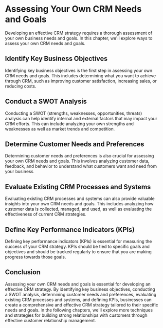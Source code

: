 # Assessing Your Own CRM Needs and Goals

Developing an effective CRM strategy requires a thorough assessment of your own business needs and goals. In this chapter, we'll explore ways to assess your own CRM needs and goals.

Identify Key Business Objectives
--------------------------------

Identifying key business objectives is the first step in assessing your own CRM needs and goals. This includes determining what you want to achieve through CRM, such as improving customer satisfaction, increasing sales, or reducing costs.

Conduct a SWOT Analysis
-----------------------

Conducting a SWOT (strengths, weaknesses, opportunities, threats) analysis can help identify internal and external factors that may impact your CRM efforts. This can include analyzing your own strengths and weaknesses as well as market trends and competition.

Determine Customer Needs and Preferences
----------------------------------------

Determining customer needs and preferences is also crucial for assessing your own CRM needs and goals. This involves analyzing customer data, feedback, and behavior to understand what customers want and need from your business.

Evaluate Existing CRM Processes and Systems
-------------------------------------------

Evaluating existing CRM processes and systems can also provide valuable insights into your own CRM needs and goals. This includes analyzing how customer data is collected, managed, and used, as well as evaluating the effectiveness of current CRM strategies.

Define Key Performance Indicators (KPIs)
----------------------------------------

Defining key performance indicators (KPIs) is essential for measuring the success of your CRM strategy. KPIs should be tied to specific goals and objectives and should be tracked regularly to ensure that you are making progress towards those goals.

Conclusion
----------

Assessing your own CRM needs and goals is essential for developing an effective CRM strategy. By identifying key business objectives, conducting a SWOT analysis, determining customer needs and preferences, evaluating existing CRM processes and systems, and defining KPIs, businesses can create a comprehensive and effective CRM strategy tailored to their specific needs and goals. In the following chapters, we'll explore more techniques and strategies for building strong relationships with customers through effective customer relationship management.
